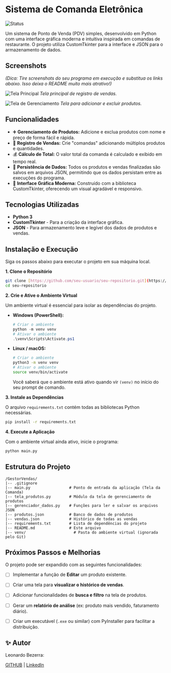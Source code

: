 # Sistema de Comanda Eletrônica

![Status](https://img.shields.io/badge/status-em%20desenvolvimento-yellow)

Um sistema de Ponto de Venda (PDV) simples, desenvolvido em Python com uma interface gráfica moderna e intuitiva inspirada em comandas de restaurante. O projeto utiliza CustomTkinter para a interface e JSON para o armazenamento de dados.

## Screenshots

*(Dica: Tire screenshots do seu programa em execução e substitua os links abaixo. Isso deixa o README muito mais atrativo!)*

![Tela Principal](https://i.imgur.com/your_main_screen_image_link.png "Tela Principal da Comanda")
*Tela principal de registro de vendas.*

![Tela de Gerenciamento](https://i.imgur.com/your_products_screen_image_link.png "Tela de Gerenciamento de Produtos")
*Tela para adicionar e excluir produtos.*

## Funcionalidades

-   :heavy_plus_sign: **Gerenciamento de Produtos:** Adicione e exclua produtos com nome e preço de forma fácil e rápida.
-   :scroll: **Registro de Vendas:** Crie "comandas" adicionando múltiplos produtos e quantidades.
-   :moneybag: **Cálculo de Total:** O valor total da comanda é calculado e exibido em tempo real.
-   :floppy_disk: **Persistência de Dados:** Todos os produtos e vendas finalizadas são salvos em arquivos JSON, permitindo que os dados persistam entre as execuções do programa.
-   :art: **Interface Gráfica Moderna:** Construído com a biblioteca CustomTkinter, oferecendo um visual agradável e responsivo.

## Tecnologias Utilizadas

-   **Python 3**
-   **CustomTkinter** - Para a criação da interface gráfica.
-   **JSON** - Para armazenamento leve e legível dos dados de produtos e vendas.

## Instalação e Execução

Siga os passos abaixo para executar o projeto em sua máquina local.

**1. Clone o Repositório**
```bash
git clone [https://github.com/seu-usuario/seu-repositorio.git](https://github.com/19lemabe94/GestorVendas.git)
cd seu-repositorio
```

**2. Crie e Ative o Ambiente Virtual**

Um ambiente virtual é essencial para isolar as dependências do projeto.

-   **Windows (PowerShell):**
    ```powershell
    # Criar o ambiente
    python -m venv venv
    # Ativar o ambiente
    .\venv\Scripts\Activate.ps1
    ```

-   **Linux / macOS:**
    ```bash
    # Criar o ambiente
    python3 -m venv venv
    # Ativar o ambiente
    source venv/bin/activate
    ```
    Você saberá que o ambiente está ativo quando vir `(venv)` no início do seu prompt de comando.

**3. Instale as Dependências**

O arquivo `requirements.txt` contém todas as bibliotecas Python necessárias.
```bash
pip install -r requirements.txt
```

**4. Execute a Aplicação**

Com o ambiente virtual ainda ativo, inicie o programa:
```bash
python main.py
```

## Estrutura do Projeto
```
/GestorVendas/
|-- .gitignore
|-- main.py                 # Ponto de entrada da aplicação (Tela da Comanda)
|-- tela_produtos.py        # Módulo da tela de gerenciamento de produtos
|-- gerenciador_dados.py    # Funções para ler e salvar os arquivos JSON
|-- produtos.json           # Banco de dados de produtos
|-- vendas.json             # Histórico de todas as vendas
|-- requirements.txt        # Lista de dependências do projeto
|-- README.md               # Este arquivo
|-- venv/                     # Pasta do ambiente virtual (ignorada pelo Git)
```

## Próximos Passos e Melhorias

O projeto pode ser expandido com as seguintes funcionalidades:

-   [ ] Implementar a função de **Editar** um produto existente.
-   [ ] Criar uma tela para **visualizar o histórico de vendas**.
-   [ ] Adicionar funcionalidades de **busca e filtro** na tela de produtos.
-   [ ] Gerar um **relatório de análise** (ex: produto mais vendido, faturamento diário).
-   [ ] Criar um executável (`.exe` ou similar) com PyInstaller para facilitar a distribuição.


## ✨ Autor
Leonardo Bezerra:

[GITHUB](https://github.com/19lemabe94) | [LinkedIn](https://www.linkedin.com/in/leonardo-bezerra-98b05a307/)